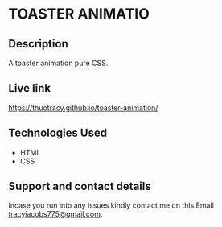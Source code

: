 # TOASTER ANIMATIO

## Description
A toaster animation pure CSS.

## Live link
https://thuotracy.github.io/toaster-animation/

## Technologies Used
* HTML
* CSS

## Support and contact details
Incase you run into any issues kindly contact me on this Email tracyjacobs775@gmail.com.
